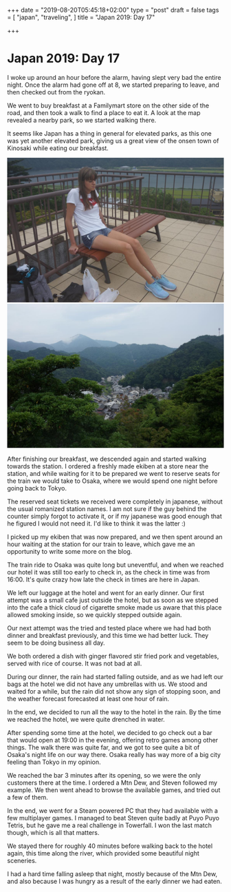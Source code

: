 +++
date = "2019-08-20T05:45:18+02:00"
type = "post"
draft = false
tags = [
  "japan",
  "traveling",
]
title = "Japan 2019: Day 17"

+++

# Japan 2019: Day 17

I woke up around an hour before the alarm, having slept very bad the entire night. Once the alarm had gone off at 8, we started preparing to leave, and then checked out from the ryokan.

We went to buy breakfast at a Familymart store on the other side of the road, and then took a walk to find a place to eat it. A look at the map revealed a nearby park, so we started walking there.

It seems like Japan has a thing in general for elevated parks, as this one was yet another elevated park, giving us a great view of the onsen town of Kinosaki while eating our breakfast.

![Breakfast in the park](/kinosaki3.jpg)
![Kinosaki-onsen from above](/kinosaki2.jpg)

After finishing our breakfast, we descended again and started walking towards the station. I ordered a freshly made ekiben at a store near the station, and while waiting for it to be prepared we went to reserve seats for the train we would take to Osaka, where we would spend one night before going back to Tokyo.

The reserved seat tickets we received were completely in japanese, without the usual romanized station names. I am not sure if the guy behind the counter simply forgot to activate it, or if my japanese was good enough that he figured I would not need it. I'd like to think it was the latter :)

I picked up my ekiben that was now prepared, and we then spent around an hour waiting at the station for our train to leave, which gave me an opportunity to write some more on the blog.

The train ride to Osaka was quite long but uneventful, and when we reached our hotel it was still too early to check in, as the check in time was from 16:00. It's quite crazy how late the check in times are here in Japan.

We left our luggage at the hotel and went for an early dinner. Our first attempt was a small cafe just outside the hotel, but as soon as we stepped into the cafe a thick cloud of cigarette smoke made us aware that this place allowed smoking inside, so we quickly stepped outside again.

Our next attempt was the tried and tested place where we had had both dinner and breakfast previously, and this time we had better luck. They seem to be doing business all day.

We both ordered a dish with ginger flavored stir fried pork and vegetables, served with rice of course. It was not bad at all.

During our dinner, the rain had started falling outside, and as we had left our bags at the hotel we did not have any umbrellas with us. We stood and waited for a while, but the rain did not show any sign of stopping soon, and the weather forecast forecasted at least one hour of rain.

In the end, we decided to run all the way to the hotel in the rain. By the time we reached the hotel, we were quite drenched in water.

After spending some time at the hotel, we decided to go check out a bar that would open at 19:00 in the evening, offering retro games among other things. The walk there was quite far, and we got to see quite a bit of Osaka's night life on our way there. Osaka really has way more of a big city feeling than Tokyo in my opinion.

We reached the bar 3 minutes after its opening, so we were the only customers there at the time. I ordered a Mtn Dew, and Steven followed my example. We then went ahead to browse the available games, and tried out a few of them.

In the end, we went for a Steam powered PC that they had available with a few multiplayer games. I managed to beat Steven quite badly at Puyo Puyo Tetris, but he gave me a real challenge in Towerfall. I won the last match though, which is all that matters.

We stayed there for roughly 40 minutes before walking back to the hotel again, this time along the river, which provided some beautiful night sceneries.

I had a hard time falling asleep that night, mostly because of the Mtn Dew, and also because I was hungry as a result of the early dinner we had eaten.
